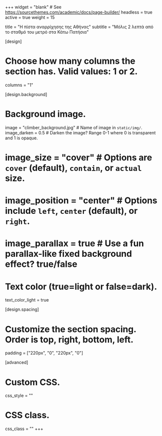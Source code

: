 +++
widget = "blank"  # See https://sourcethemes.com/academic/docs/page-builder/
headless = true
active = true
weight = 15

title = "Η πίστα αναρρίχησης της Αθήνας"
subtitle = "Μόλις 2 λεπτά από το σταθμό του μετρό στα Κάτω Πατήσια"

[design]
  # Choose how many columns the section has. Valid values: 1 or 2.
  columns = "1"

[design.background]
  # Background image.
  image = "climber_background.jpg"  # Name of image in `static/img/`.
  image_darken = 0.5  # Darken the image? Range 0-1 where 0 is transparent and 1 is opaque.
  # image_size = "cover"  #  Options are `cover` (default), `contain`, or `actual` size.
  # image_position = "center"  # Options include `left`, `center` (default), or `right`.
  # image_parallax = true  # Use a fun parallax-like fixed background effect? true/false
  
  # Text color (true=light or false=dark).
  text_color_light = true

[design.spacing]
  # Customize the section spacing. Order is top, right, bottom, left.
  padding = ["220px", "0", "220px", "0"]

[advanced]
 # Custom CSS. 
 css_style = ""
 
 # CSS class.
 css_class = ""
+++
